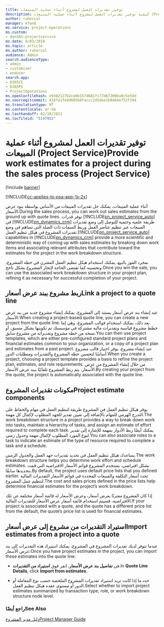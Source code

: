 ```yaml
---
title: توفير تقديرات العمل لمشروع أثناء عملية المبيعات
description: كيفية توفير تقديرات العمل لمشروع أثناء عملية المبيعات (Project Service)
author: ruhercul
manager: kfend
ms.service: project-operations
ms.custom:
- dyn365-projectservice
ms.date: 8/03/2018
ms.topic: article
ms.author: ruhercul
audience: Admin
search.audienceType:
- admin
- customizer
- enduser
search.app:
- D365CE
- D365PS
- ProjectOperations
ms.openlocfilehash: e9382127b2ce0b157d681fc77d67200ba9c5e59d
ms.sourcegitcommit: 418fa1fe9d605b8faccc2d5dee1b04b4e753f194
ms.translationtype: HT
ms.contentlocale: ar-SA
ms.lasthandoff: 02/10/2021
ms.locfileid: "5147952"
---
```

# <a name="provide-work-estimates-for-a-project-during-the-sales-process-project-service"></a><span data-ttu-id="100a2-103">توفير تقديرات العمل لمشروع أثناء عملية المبيعات (Project Service)</span><span class="sxs-lookup"><span data-stu-id="100a2-103">Provide work estimates for a project during the sales process (Project Service)</span></span>

[!include [banner](../includes/psa-now-project-operations.md)]

[!INCLUDE[cc-applies-to-psa-app-1x-2x](../includes/cc-applies-to-psa-app-1x-2x.md)]

<span data-ttu-id="100a2-104">أثناء عملية المبيعات، يمكنك حل تقديرات المبيعات من الأساس بواسطة بنود عرض الأسعار.</span><span class="sxs-lookup"><span data-stu-id="100a2-104">During the sales process, you can work out sales estimates from the ground up with quote lines.</span></span> <span data-ttu-id="100a2-105">توفر قدرات [!INCLUDE[pn_project_service_auto](../includes/pn-project-service-auto.md)] في [!INCLUDE[pn_dynamics_crm](../includes/pn-dynamics-crm.md)] طريقة علمية وحتمية للتوصل إلى وضع تقديرات المبيعات عبر تنظيم عناصر العمل وربط السمات ذات الصلة التي تساهم في وضع تقديرات المشروع في هيكل تنظيم العمل.</span><span class="sxs-lookup"><span data-stu-id="100a2-105">[!INCLUDE[pn_project_service_auto](../includes/pn-project-service-auto.md)] capabilities in [!INCLUDE[pn_dynamics_crm](../includes/pn-dynamics-crm.md)] provide a more scientific and deterministic way of coming up with sales estimates by breaking down work items and associating relevant attributes that contribute toward the estimates for the project in the work breakdown structure.</span></span>  
  
 <span data-ttu-id="100a2-106">بمجرد الفوز بالبيع، يمكنك استخدام هيكل تنظيم العمل المقترن في خطة المشروع، وتحسينه كما تقتضي الحاجة لإنجاز المشروع بشكل ناجح.</span><span class="sxs-lookup"><span data-stu-id="100a2-106">Once you win the sale, you can use the associated work breakdown structure in your project plan, refining it as necessary for successful completion of your project.</span></span>  
  
## <a name="link-a-project-to-a-quote-line"></a><span data-ttu-id="100a2-107">ربط مشروع ببند عرض أسعار</span><span class="sxs-lookup"><span data-stu-id="100a2-107">Link a project to a quote line</span></span>  
 <span data-ttu-id="100a2-108">عند إنشاء بند عرض أسعار يستند إلى المشروع، يمكنك إنشاء مشروع جديد من بند عرض الأسعار.</span><span class="sxs-lookup"><span data-stu-id="100a2-108">When creating a project-based quote line, you can create a new project from the quote line.</span></span> <span data-ttu-id="100a2-109">بعد ذلك، يمكنك استخدام قوالب المشروع، وهي إما خطط مشروع قياسية وتقديرات مالية مشتركة في مؤسستك تم تكوينها بشكل مسبق، أو نسخة من خطة مشروع وتقديراته من مشروع سابق.</span><span class="sxs-lookup"><span data-stu-id="100a2-109">You can then use project templates, which are either pre-configured standard project plans and financial estimates common to your organization, or a copy of a project plan and estimates from a past project.</span></span> <span data-ttu-id="100a2-110">عند إنشاء مشروع، يوفر اختيار قالب مشروع أساسًا لتحسين خطة المشروع والتقديرات ومتطلبات الدور.</span><span class="sxs-lookup"><span data-stu-id="100a2-110">When you create a project, choosing a project template provides a basis to refine the project plan, estimates, and role requirements.</span></span> <span data-ttu-id="100a2-111">من خلال إنشاء المشروع من عرض الأسعار، يتم ربط المشروع تلقائيًا ببند عرض الأسعار.</span><span class="sxs-lookup"><span data-stu-id="100a2-111">By creating your project from the quote, the project is automatically associated with the quote line.</span></span>  
  
## <a name="project-estimate-components"></a><span data-ttu-id="100a2-112">مكونات تقديرات المشروع</span><span class="sxs-lookup"><span data-stu-id="100a2-112">Project estimate components</span></span>  
 <span data-ttu-id="100a2-113">يوفر هيكل تنظيم العمل في المشروع طريقة لتنظيم العمل في مهام والحفاظ على التدرج الهرمي للمهام بالإضافة إلى تعيين تقدير للجهد المطلوب لإكمال كل مهمة.</span><span class="sxs-lookup"><span data-stu-id="100a2-113">The work breakdown structure in a project provides a way to break down work into tasks, maintain a hierarchy of tasks, and assign an estimate of effort required to complete each task.</span></span> <span data-ttu-id="100a2-114">يمكنك أيضًا ربط الأدوار بمهمة للإشارة إلى تقدير لنوع المورد المطلوب لإكمال مهمة وجدول زمني.</span><span class="sxs-lookup"><span data-stu-id="100a2-114">You can also associate roles to a task to indicate an estimate of the type of resource required to complete a task and a schedule.</span></span>  
  
 <span data-ttu-id="100a2-115">يساعدك هيكل تنظيم العمل في تحديد تقديرات جهد العمل والجدول الزمني.</span><span class="sxs-lookup"><span data-stu-id="100a2-115">The work breakdown structure helps you determine work effort and schedule estimates.</span></span> <span data-ttu-id="100a2-116">بشكل افتراضي، يستخدم المشروع قوائم الأسعار الافتراضية التي قمت بتحديدها سابقًا.</span><span class="sxs-lookup"><span data-stu-id="100a2-116">By default, the project uses default price lists that you defined earlier.</span></span> <span data-ttu-id="100a2-117">تحدد أسعار التكلفة والمبيعات المحددة في قوائم الأسعار التقديرات المالية لتنظيم عمل المشروع.</span><span class="sxs-lookup"><span data-stu-id="100a2-117">The cost and sales prices defined in the price lists help determine financial estimates for the project’s work breakdown.</span></span>  
  
 <span data-ttu-id="100a2-118">إذا كان المشروع مقترنًا بعرض أسعار، وعرض الأسعار له قائمة أسعار مختلفة عن تلك الافتراضية، فسيتم استخدام قائمة أسعار عرض الأسعار للتقديرات المالية.</span><span class="sxs-lookup"><span data-stu-id="100a2-118">If your project is associated with a quote, and the quote has a different price list from the default, the quote’s price list is used for financial estimates.</span></span>  
  
## <a name="import-estimates-from-a-project-into-a-quote"></a><span data-ttu-id="100a2-119">استيراد التقديرات من مشروع إلى عرض أسعار</span><span class="sxs-lookup"><span data-stu-id="100a2-119">Import estimates from a project into a quote</span></span>  
 <span data-ttu-id="100a2-120">عندما تتوفر لديك تقديرات المشروع في المشروع، يمكنك استيراد هذه التقديرات إلى بند عرض الأسعار:</span><span class="sxs-lookup"><span data-stu-id="100a2-120">Once you have project estimates in the project, you can import these estimates into the quote line:</span></span>  
  
-   <span data-ttu-id="100a2-121">في **تفاصيل بند عرض الأسعار‬‬**، انقر فوق **استيراد من التقديرات**.</span><span class="sxs-lookup"><span data-stu-id="100a2-121">In **Quote Line Details**, click **Import from estimates**.</span></span> 

-   <span data-ttu-id="100a2-122">حدد ما إذا كانت تريد استيراد تقديرات المشروع الملخصة حسب نوع المعاملة أو الدور أو مستوى عقده هيكل تنظيم العمل.</span><span class="sxs-lookup"><span data-stu-id="100a2-122">Select whether to import project estimates summarized by transaction type, role, or work breakdown structure node level.</span></span>  
  
### <a name="see-also"></a><span data-ttu-id="100a2-123">راجع أيضًا</span><span class="sxs-lookup"><span data-stu-id="100a2-123">See Also</span></span>  
 [<span data-ttu-id="100a2-124">دليل مدير المشروع</span><span class="sxs-lookup"><span data-stu-id="100a2-124">Project Manager Guide</span></span>](../psa/project-manager-guide.md)
